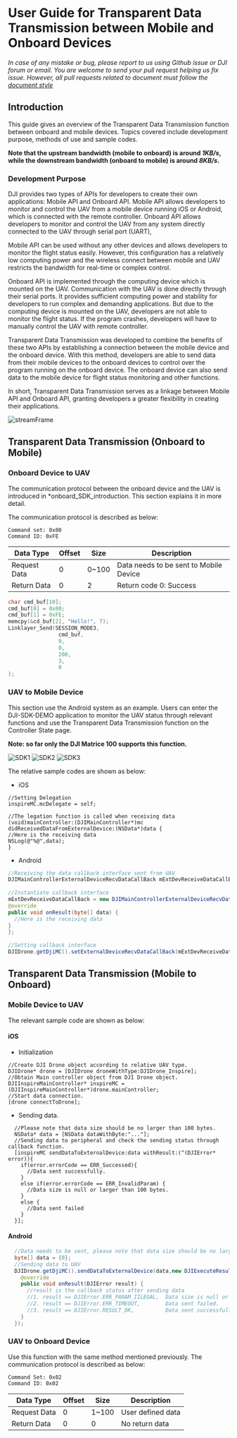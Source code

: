 # User Guide for Transparent Data Transmission between Mobile and Onboard Devices 

*In case of any mistake or bug, please report to us using Github issue or DJI forum or email. You are welcome to send your pull request helping us fix issue. However, all pull requests related to document must follow the [document style](https://github.com/dji-sdk/Onboard-SDK/issues/19)*

## Introduction

This guide gives an overview of the Transparent Data Transmission function between onboard and mobile devices. Topics covered include development purpose, methods of use and sample codes.

**Note that the upstream bandwidth (mobile to onboard) is around _1KB/s_, while the downstream bandwidth (onboard to mobile) is around _8KB/s_.**

### Development Purpose

DJI provides two types of APIs for developers to create their own applications: Mobile API and Onboard API. Mobile API allows developers to monitor and control the UAV from a mobile device running iOS or Android, which is connected with the remote controller. Onboard API allows developers to monitor and control the UAV from any system directly connected to the UAV through serial port (UART),

Mobile API can be used without any other devices and allows developers to monitor the flight status easily. However, this configuration has a relatively low computing power and the wireless connect between mobile and UAV restricts the bandwidth for real-time or complex control.

Onboard API is implemented through the computing device which is mounted on the UAV. Communication with the UAV is done directly through their serial ports. It provides sufficient computing power and stability for developers to run complex and demanding applications. But due to the computing device is mounted on the UAV, developers are not able to monitor the flight status. If the program crashes, developers will have to manually control the UAV with remote controller.

Transparent Data Transmission was developed to combine the benefits of these two APIs by establishing a connection between the mobile device and the onboard device. With this method, developers are able to send data from their mobile devices to the onboard devices to control over the program running on the onboard device. The onboard device can also send data to the mobile device for flight status monitoring and other functions.

In short, Transparent Data Transmission serves as a linkage between Mobile API and Onboard API, granting developers a greater flexibility in creating their applications.

![streamFrame](Images/streamFrame.png)

## Transparent Data Transmission (Onboard to Mobile)

### Onboard Device to UAV

The communication protocol between the onboard device and the UAV is introduced in *onboard_SDK_introduction. This section explains it in more detail.

The communication protocol is described as below:

    Command set: 0x00
    Command ID: 0xFE
 
 
|Data Type|Offset|Size|Description|
|---------|------|----|-----------|
|Request Data|0|0~100|Data needs to be sent to Mobile Device|
|Return Data|0|2| Return code 0: Success|

~~~c
char cmd_buf[10];
cmd_buf[0] = 0x00;
cmd_buf[1] = 0xFE;
memcpy(&cd_buf[2], "Hello!", 7);
Linklayer_Send(SESSION_MODE3,
                cmd_buf,
                9,
                0,
                200,
                3,
                0
);
~~~

### UAV to Mobile Device

This section use the Android system as an example. Users can enter the DJI-SDK-DEMO application to monitor the UAV status through relevant functions and use the Transparent Data Transmission function on the Controller State page.

**Note: so far only the DJI Matrice 100 supports this function.**

![SDK1](Images/SDKDemoMain.png)
![SDK2](Images/SDKDemoRelative.png)
![SDK3](Images/SDKDemoTTI.png)

The relative sample codes are shown as below:

- iOS

~~~cSharp
//Setting Delegation
inspireMC.mcDelegate = self;
  
//The legation function is called when receiving data
(void)mainController:(DJIMainController*)mc didReceivedDataFromExternalDevice:(NSData*)data {
//Here is the receiving data
NSLog(@"%@",data);
}
~~~
  
- Android

~~~java
//Receiving the data callback interface sent from UAV
DJIMainControllerExternalDeviceRecvDataCallBack mExtDevReceiveDataCallBack = null;
  
//Instantiate callback interface
mExtDevReceiveDataCallBack = new DJIMainControllerExternalDeviceRecvDataCallBack() {
@override
public void onResult(byte[] data) {
  //Here is the receiving data
}
};
  
//Setting callback interface
DJIDrone.getDjiMC().setExternalDeviceRecvDataCallBack(mExtDevReceiveDataCallBack);
~~~

## Transparent Data Transmission (Mobile to Onboard)

### Mobile Device to UAV

The relevant sample code are shown as below:

#### iOS

  - Initialization
  
~~~cSharp
//Create DJI Drone object according to relative UAV type.
DJIDrone* drone = [DJIDrone droneWithType:DJIDrone_Inspire];
//Obtain Main controller object from DJI Drone object.
DJIInspireMainController* inspireMC = (DJIInspireMainController*)drone.mainController;
//Start data connection.
[drone connectToDrone];
~~~
  
  - Sending data.
  
~~~cSharp
  //Please note that data size should be no larger than 100 bytes.
  NSData* data = [NSData dataWithByte:"..."];
  //Sending data to peripheral and check the sending status through callback function.
  [inspireMC sendDataToExternalDevice:data withResult:(^(DJIError* error)){
    if(error.errorCode == ERR_Successed){
      //Data sent successfully.
    }
    else if(error.errorCode == ERR_InvalidParam) {
      //Data size is null or larger than 100 bytes.
    }
    else {
      //Data sent failed
    }
  }];
~~~
  
#### Android

~~~java
  //Data needs to be sent, please note that data size should be no larger than 100 bytes.
  byte[] data = {0};
  //Sending data to UAV
  DJIDrone.getDjiMC().sendDataToExternalDevice(data,new DJIExecuteResultCallback(){
    @override
    public void onResult(DJIError result) {
      //result is the callback status after sending data
      //1. result == DJIError.ERR_PARAM_IILEGAL,  Data size is null or larger than 100 bytes.
      //2. result == DJIError.ERR_TIMEOUT,        Data sent failed.
      //3. result == DJIError.RESULT_OK,          Data sent successfully.
    }
  });
~~~

### UAV to Onboard Device

Use this function with the same method mentioned previously. The communication protocol is described as below:

    Command Set: 0x02
    Command ID: 0x02

|Data Type|Offset|Size|Description|
|---------|------|----|-----------|
|Request Data|0|1~100|User defined data|
|Return Data|0|0|No return data|



